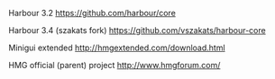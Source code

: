 
   Harbour 3.2 https://github.com/harbour/core

   Harbour 3.4 (szakats fork) https://github.com/vszakats/harbour-core

   Minigui extended http://hmgextended.com/download.html

   HMG official (parent) project http://www.hmgforum.com/

